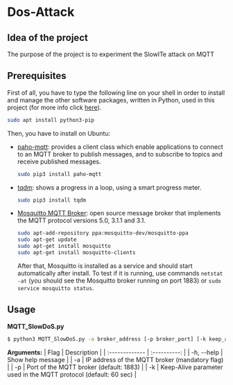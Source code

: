 # Dos-Attack

## Idea of the project

The purpose of the project is to experiment the SlowITe attack on MQTT

## Prerequisites

First of all, you have to type the following line on your shell in order to install and manage the other software packages, written in Python, used in this project (for more info click [here](https://linuxize.com/post/how-to-install-pip-on-ubuntu-18.04/)).

```bash
sudo apt install python3-pip
```
Then, you have to install on Ubuntu:

 - [paho-mqtt](https://pypi.org/project/paho-mqtt/): provides a client class which enable applications to connect to an MQTT broker to publish messages, and to subscribe to topics and receive published messages.
	  ```bash
	 sudo pip3 install paho-mqtt
	```
 - [tqdm](https://pypi.org/project/tqdm/): shows a progress in a loop, using a smart progress meter.
	 ```bash
	 sudo pip3 install tqdm
	```
 - [Mosquitto MQTT Broker](https://mosquitto.org/): open source message broker that implements the MQTT protocol versions 5.0, 3.1.1 and 3.1. 
	 ```bash
	 sudo apt-add-repository ppa:mosquitto-dev/mosquitto-ppa
	 sudo apt-get update
	 sudo apt-get install mosquitto
	 sudo apt-get install mosquitto-clients
	```
	After that, Mosquitto is installed as a service and should start automatically after install. To test if it is running, use commands `netstat -at` (you should see the Mosquitto broker running on port 1883) or `sudo service mosquitto status`.
  
  ## Usage
**MQTT_SlowDoS.py**
```bash
$ python3 MQTT_SlowDoS.py -a broker_address [-p broker_port] [-k keep_alive] [-h | --help]
```


**Arguments:**
| Flag           | Description    | 
| :------------- | :----------: | 
|  -h, --help    | Show help message  | 
| -a             | IP address of the MQTT broker (mandatory flag) | 
| -p             | Port of the MQTT broker (default: 1883) | 
| -k             | Keep-Alive parameter used in the MQTT protocol (default: 60 sec) | 
